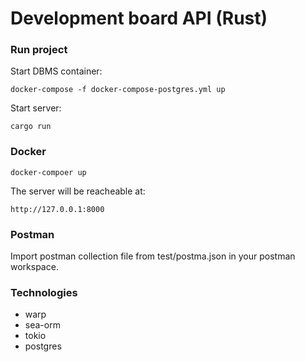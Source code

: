 # Development board API (Rust)

### Run project

Start DBMS container:

```
docker-compose -f docker-compose-postgres.yml up
```

Start server:

```
cargo run
```

### Docker

```
docker-compoer up
```

The server will be reacheable at:

```
http://127.0.0.1:8000
```


### Postman


Import postman collection file from test/postma.json in your postman workspace.

### Technologies

- warp
- sea-orm
- tokio
- postgres
